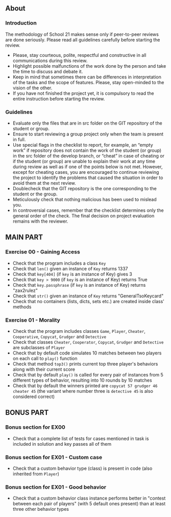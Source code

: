 ## About
### Introduction
The methodology of School 21 makes sense only if peer-to-peer reviews are done seriously. Please read all guidelines carefully before starting the review.
- Please, stay courteous, polite, respectful and constructive in all communications during this review.
- Highlight possible malfunctions of the work done by the person and take the time to discuss and debate it.
- Keep in mind that sometimes there can be differences in interpretation of the tasks and the scope of features. Please, stay open-minded to the vision of the other.
- If you have not finished the project yet, it is compulsory to read the entire instruction before starting the review.

### Guidelines
- Evaluate only the files that are in src folder on the GIT repository of the student or group.
- Ensure to start reviewing a group project only when the team is present in full.
- Use special flags in the checklist to report, for example, an “empty work” if repository does not contain the work of the student (or group) in the src folder of the develop branch, or “cheat” in case of cheating or if the student (or group) are unable to explain their work at any time during review as well as if one of the points below is not met. However, except for cheating cases, you are encouraged to continue reviewing the project to identify the problems that caused the situation in order to avoid them at the next review.
- Doublecheck that the GIT repository is the one corresponding to the student or the group.
- Meticulously check that nothing malicious has been used to mislead you.
- In controversial cases, remember that the checklist determines only the general order of the check. The final decision on project evaluation remains with the reviewer.

## MAIN PART
### Exercise 00 - Gaining Access
- Check that the program includes a class `Key`
- Check that `len()` given an instance of `Key` returns 1337
- Check that `key[404]` (if `key` is an instance of Key) gives 3
- Check that `key > 9000` (if `key` is an instance of Key) returns True
- Check that `key.passphrase` (if `key` is an instance of Key) returns "zax2rulez"
- Check that `str()` given an instance of `Key` returns "GeneralTsoKeycard"
- Check that no containers (lists, dicts, sets etc.) are created inside class' methods

### Exercise 01 - Morality
- Check that the program includes classes `Game`, `Player`, `Cheater`, `Cooperative`, `Copycat`, `Grudger` and `Detective`
- Check that classes `Cheater`, `Cooperator`, `Copycat`, `Grudger` and `Detective` are subclasses of `Player`
- Check that by default code simulates 10 matches between two players on each call to `play()` function
- Check that method `top3()` prints current top three player's behaviors along with their current score
- Check that by default `play()` is called for every pair of instances from 5 different types of behavior, resulting into 10 rounds by 10 matches
- Check that by default the winners printed are ``` copycat 57 grudger 46 cheater 45 ``` (the variant where number three is `detective 45` is also considered correct)

## BONUS PART
### Bonus section for EX00
- Check that a complete list of tests for cases mentioned in task is included in solution and key passes all of them

### Bonus section for EX01 - Custom case
- Check that a custom behavior type (class) is present in code (also inherited from `Player`)

### Bonus section for EX01 - Good behavior
- Check that a custom behavior class instance performs better in "contest between each pair of players" (with 5 default ones present) than at least three other behavior types
